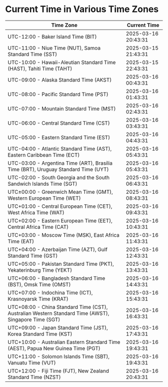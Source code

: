 # Current Time in Various Time Zones

| Time Zone | Current Time |
|-----------|--------------|
| UTC-12:00 - Baker Island Time (BIT) | 2025-03-16 20:43:31 |
| UTC-11:00 - Niue Time (NUT), Samoa Standard Time (SST) | 2025-03-15 21:43:31 |
| UTC-10:00 - Hawaii-Aleutian Standard Time (HAST), Tahiti Time (TAHT) | 2025-03-15 22:43:31 |
| UTC-09:00 - Alaska Standard Time (AKST) | 2025-03-16 00:43:31 |
| UTC-08:00 - Pacific Standard Time (PST) | 2025-03-16 01:43:31 |
| UTC-07:00 - Mountain Standard Time (MST) | 2025-03-16 02:43:31 |
| UTC-06:00 - Central Standard Time (CST) | 2025-03-16 03:43:31 |
| UTC-05:00 - Eastern Standard Time (EST) | 2025-03-16 04:43:31 |
| UTC-04:00 - Atlantic Standard Time (AST), Eastern Caribbean Time (ECT) | 2025-03-16 05:43:31 |
| UTC-03:00 - Argentina Time (ART), Brasília Time (BRT), Uruguay Standard Time (UYT) | 2025-03-16 05:43:31 |
| UTC-02:00 - South Georgia and the South Sandwich Islands Time (SGT) | 2025-03-16 06:43:31 |
| UTC±00:00 - Greenwich Mean Time (GMT), Western European Time (WET) | 2025-03-16 08:43:31 |
| UTC+01:00 - Central European Time (CET), West Africa Time (WAT) | 2025-03-16 09:43:31 |
| UTC+02:00 - Eastern European Time (EET), Central Africa Time (CAT) | 2025-03-16 10:43:31 |
| UTC+03:00 - Moscow Time (MSK), East Africa Time (EAT) | 2025-03-16 11:43:31 |
| UTC+04:00 - Azerbaijan Time (AZT), Gulf Standard Time (GST) | 2025-03-16 12:43:31 |
| UTC+05:00 - Pakistan Standard Time (PKT), Yekaterinburg Time (YEKT) | 2025-03-16 13:43:31 |
| UTC+06:00 - Bangladesh Standard Time (BST), Omsk Time (OMST) | 2025-03-16 14:43:31 |
| UTC+07:00 - Indochina Time (ICT), Krasnoyarsk Time (KRAT) | 2025-03-16 15:43:31 |
| UTC+08:00 - China Standard Time (CST), Australian Western Standard Time (AWST), Singapore Time (SGT) | 2025-03-16 16:43:31 |
| UTC+09:00 - Japan Standard Time (JST), Korea Standard Time (KST) | 2025-03-16 17:43:31 |
| UTC+10:00 - Australian Eastern Standard Time (AEST), Papua New Guinea Time (PGT) | 2025-03-16 19:43:31 |
| UTC+11:00 - Solomon Islands Time (SBT), Vanuatu Time (VUT) | 2025-03-16 19:43:31 |
| UTC+12:00 - Fiji Time (FJT), New Zealand Standard Time (NZST) | 2025-03-16 20:43:31 |
